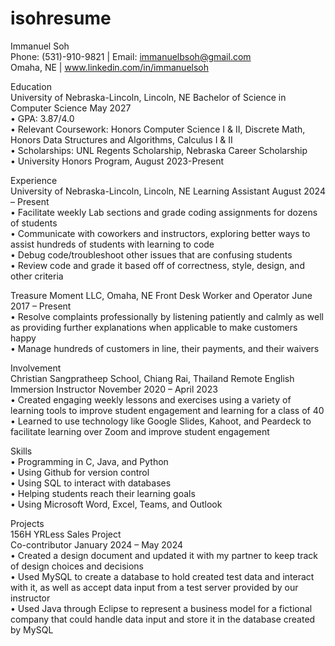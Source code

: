 # isohresume

Immanuel Soh 
<br>
Phone: (531)-910-9821 | Email: immanuelbsoh@gmail.com
<br>
Omaha, NE | www.linkedin.com/in/immanuelsoh
<br>

Education
<br>
University of Nebraska-Lincoln, Lincoln, NE
Bachelor of Science in Computer Science   						   	          May 2027
<br>
•	GPA: 3.87/4.0
<br>
•	Relevant Coursework: Honors Computer Science I & II, Discrete Math, Honors Data Structures and Algorithms, Calculus I & II
<br>
•	Scholarships: UNL Regents Scholarship, Nebraska Career Scholarship
<br>
•	University Honors Program, August 2023-Present
<br>

Experience
<br>
University of Nebraska-Lincoln, Lincoln, NE
Learning Assistant							                   August 2024 – Present
<br>
•	Facilitate weekly Lab sections and grade coding assignments for dozens of students
<br>
•	Communicate with coworkers and instructors, exploring better ways to assist hundreds of students with learning to code
<br>
•	Debug code/troubleshoot other issues that are confusing students
<br>
•	Review code and grade it based off of correctness, style, design, and other criteria
<br>

Treasure Moment LLC, Omaha, NE
Front Desk Worker and Operator						  	        June 2017 – Present	
<br>
•	Resolve complaints professionally by listening patiently and calmly as well as providing further explanations when applicable to make customers happy
<br>
•	Manage hundreds of customers in line, their payments, and their waivers
<br>

Involvement
<br>
Christian Sangpratheep School, Chiang Rai, Thailand
Remote English Immersion Instructor			                                        November 2020 – April 2023
<br>
•	Created engaging weekly lessons and exercises using a variety of learning tools to improve student engagement and learning for a class of 40
<br>
•	Learned to use technology like Google Slides, Kahoot, and Peardeck to facilitate learning over Zoom and improve student engagement
<br>

Skills
<br>
•	Programming in C, Java, and Python
<br>
•	Using Github for version control
<br>
•	Using SQL to interact with databases
<br>
•	Helping students reach their learning goals
<br>
•	Using Microsoft Word, Excel, Teams, and Outlook
<br>

Projects
<br>
156H YRLess Sales Project						   
Co-contributor								             January 2024 – May 2024
<br>
•	Created a design document and updated it with my partner to keep track of design choices and decisions
<br>
•	Used MySQL to create a database to hold created test data and interact with it, as well as accept data input from a test server provided by our instructor
<br>
•	Used Java through Eclipse to represent a business model for a fictional company that could handle data input and store it in the database created by MySQL
